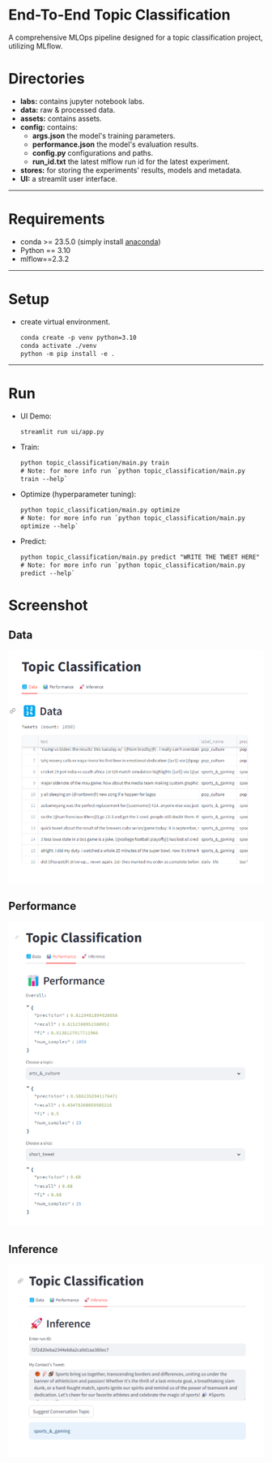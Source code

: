 # End-To-End Topic Classification
A comprehensive MLOps pipeline designed for a topic classification project, utilizing MLflow.

# Directories

- **labs:** contains jupyter notebook labs.
- **data:** raw & processed data.
- **assets:** contains assets.
- **config:** contains:
    - **args.json** the model's training parameters.
    - **performance.json** the model's evaluation results.
    - **config.py** configurations and paths.
    - **run_id.txt** the latest mlflow run id for the latest experiment.
- **stores:** for storing the experiments' results, models and metadata.
- **UI:** a streamlit user interface.
---

# Requirements
- conda >= 23.5.0 (simply install [anaconda](https://www.anaconda.com/download))
- Python == 3.10
- mlflow==2.3.2
---

# Setup
- create virtual environment.
    ```
    conda create -p venv python=3.10
    conda activate ./venv
    python -m pip install -e .
    ```
---

# Run
- UI Demo:
    ```
    streamlit run ui/app.py
    ```

- Train:
    ```
    python topic_classification/main.py train
    # Note: for more info run `python topic_classification/main.py train --help`
    ```

- Optimize (hyperparameter tuning):
    ```
    python topic_classification/main.py optimize
    # Note: for more info run `python topic_classification/main.py optimize --help`
    ```

- Predict:
    ```
    python topic_classification/main.py predict "WRITE THE TWEET HERE"
    # Note: for more info run `python topic_classification/main.py predict --help`
    ```

# Screenshot

## Data
    
![Alt text](screenshots/data.png)

## Performance
    
![Alt text](screenshots/performance.png)

## Inference
    
![Alt text](screenshots/inference.png)
